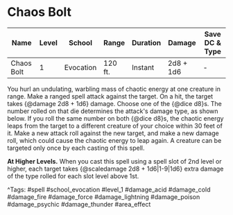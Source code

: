 # Chaos Bolt

| Name | Level | School | Range | Duration | Damage | Save DC & Type |
|------|-------|--------|-------|----------|--------|----------------|
| Chaos Bolt | 1 | Evocation | 120 ft. | Instant | 2d8 + 1d6 | - |

You hurl an undulating, warbling mass of chaotic energy at one creature in range. Make a ranged spell attack against the target. On a hit, the target takes {@damage 2d8 + 1d6} damage. Choose one of the {@dice d8}s. The number rolled on that die determines the attack's damage type, as shown below. If you roll the same number on both {@dice d8}s, the chaotic energy leaps from the target to a different creature of your choice within 30 feet of it. Make a new attack roll against the new target, and make a new damage roll, which could cause the chaotic energy to leap again. A creature can be targeted only once by each casting of this spell.

**At Higher Levels.** When you cast this spell using a spell slot of 2nd level or higher, each target takes {@scaledamage 2d8 + 1d6|1-9|1d6} extra damage of the type rolled for each slot level above 1st.

^Tags: #spell #school_evocation #level_1 #damage_acid #damage_cold #damage_fire #damage_force #damage_lightning #damage_poison #damage_psychic #damage_thunder #area_effect